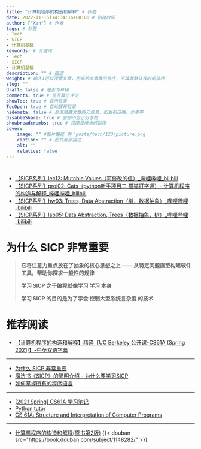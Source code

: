 ```yaml
---
title: "计算机程序的构造和解释" # 标题
date: 2022-11-15T14:34:16+08:00 # 创建时间
author: ["Xan"] # 作者
tags: # 标签
- Tech
- SICP
- 计算机基础
keywords: # 关键词
- Tech
- SICP
- 计算机基础
description: "" # 描述
weight: # 输入1可以顶置文章，用来给文章展示排序，不填就默认按时间排序
slug: ""
draft: false # 是否为草稿
comments: true # 是否展示评论
showToc: true # 显示目录
TocOpen: true # 自动展开目录
hidemeta: false # 是否隐藏文章的元信息，如发布日期、作者等
disableShare: true # 底部不显示分享栏
showbreadcrumbs: true # 顶部显示当前路径
cover:
    image: "" #图片路径 例：posts/tech/123/picture.png
    caption: "" # 图片底部描述
    alt: ""
    relative: false
---
```


# 
- [【SICP系列】lec12: Mutable Values（可修改的值）_哔哩哔哩_bilibili](https://www.bilibili.com/video/BV1PG4y1i7ps/?spm_id_from=333.788&vd_source=ae16ff6478eb15c1b87880540263910b)
- [【SICP系列】proj02: Cats（python新手项目二 猫猫打字通）- 计算机程序的构造与解释_哔哩哔哩_bilibili](https://www.bilibili.com/video/BV1Dg411f7nj/?spm_id_from=333.788&vd_source=ae16ff6478eb15c1b87880540263910b)
- [【SICP系列】hw03: Trees, Data Abstraction（树，数据抽象）_哔哩哔哩_bilibili](https://www.bilibili.com/video/BV11U4y1i7dv/?spm_id_from=333.788&vd_source=ae16ff6478eb15c1b87880540263910b)
- [【SICP系列】lab05: Data Abstraction, Trees（数据抽象，树）_哔哩哔哩_bilibili](https://www.bilibili.com/video/BV1Ae4y197Lh/?spm_id_from=pageDriver&vd_source=ae16ff6478eb15c1b87880540263910b)
# 为什么 SICP 非常重要
> **它将注意力重点放在了抽象的核心思想之上 —— 从特定问题直至构建软件工具，帮助你探求一般性的规律**
> 
> **学习 SICP 之于编程就像学习 学习 本身**
> 
> **学习 SICP 的目的是为了学会 控制大型系统复杂度 的技术**

# 推荐阅读
- [【计算机程序的构造和解释】精译【UC Berkeley 公开课-CS61A (Spring 2021)】-中英双语字幕](https://www.bilibili.com/video/BV1v64y1Q78o/?p=5&vd_source=ae16ff6478eb15c1b87880540263910b)
***
- [为什么 SICP 非常重要](http://blog.fujiji.com/why-structure-and-interpretation-of-computer-programs-matters/#:~:text=%E4%BB%8E%E5%BE%88%E5%A4%9A%E6%96%B9%E9%9D%A2%E6%9D%A5%E7%9C%8B,%E7%BC%96%E7%A8%8B%E8%AF%AD%E8%A8%80%E7%9A%84%E5%85%B7%E4%BD%93%E7%BB%86%E8%8A%82%E3%80%82)
- [魔法书《SICP》的简明介绍 - 为什么要学习SICP](https://juejin.cn/post/6844903861056978957)
- [如何掌握所有的程序语言](https://www.yinwang.org/blog-cn/2017/07/06/master-pl)
***
- [[2021 Spring] CS61A 学习笔记](https://www.cnblogs.com/ikventure/p/14984919.html#%E8%AF%BE%E7%A8%8B%E7%AC%94%E8%AE%B0)
- [Python tutor](https://pythontutor.com/composingprograms.html#mode=edit)
- [CS 61A: Structure and Interpretation of Computer Programs](https://inst.eecs.berkeley.edu/~cs61a/sp21/)
***
- [计算机程序的构造和解释(原书第2版)](https://book.douban.com/subject/1148282/)
{{< douban src="https://book.douban.com/subject/1148282/" >}}
